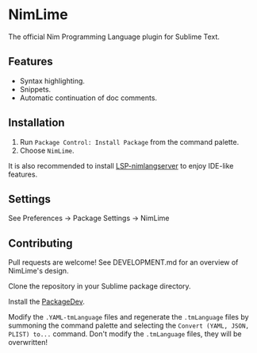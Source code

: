 NimLime
=======

The official Nim Programming Language plugin for Sublime Text.

Features
--------

* Syntax highlighting.
* Snippets.
* Automatic continuation of doc comments.

Installation
------------

1. Run `Package Control: Install Package` from the command palette.
2. Choose `NimLime`.

It is also recommended to install [LSP-nimlangserver](https://github.com/AmjadHD/LSP-nimlangserver)
to enjoy IDE-like features.

Settings
--------

See Preferences -> Package Settings -> NimLime

Contributing
------------

Pull requests are welcome! See DEVELOPMENT.md for an overview of NimLime's design.

Clone the repository in your Sublime package directory.

Install the [PackageDev](https://github.com/SublimeText/PackageDev).

Modify the `.YAML-tmLanguage` files and regenerate the `.tmLanguage` files
by summoning the command palette and selecting the `Convert (YAML, JSON, PLIST) to...`
command. Don't modify the `.tmLanguage` files, they will be overwritten!
